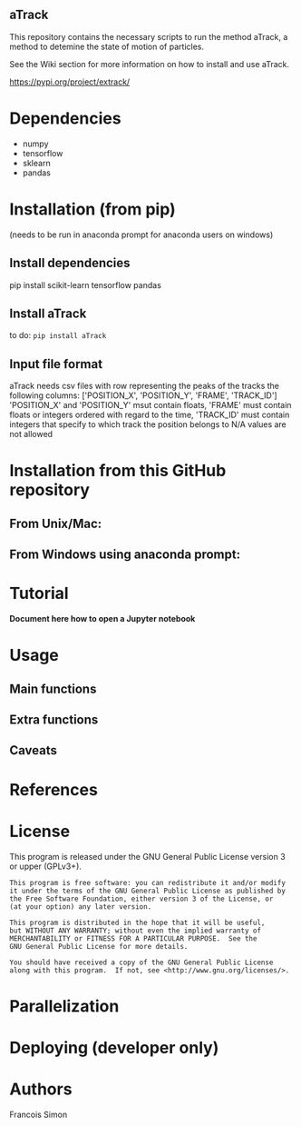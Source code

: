 aTrack
-------

This repository contains the necessary scripts to run the method aTrack, a method to detemine the state of motion of particles.

See the Wiki section for more information on how to install and use aTrack.

https://pypi.org/project/extrack/

# Dependencies

- numpy
- tensorflow
- sklearn
- pandas
  
# Installation (from pip)

(needs to be run in anaconda prompt for anaconda users on windows)

## Install dependencies

pip install scikit-learn tensorflow pandas

## Install aTrack

to do: `pip install aTrack`

## Input file format

aTrack needs csv files with row representing the peaks of the tracks the following columns: ['POSITION_X', 'POSITION_Y', 'FRAME', 'TRACK_ID']
'POSITION_X' and 'POSITION_Y' msut contain floats,
'FRAME' must contain floats or integers ordered with regard to the time,
'TRACK_ID' must contain integers that specify to which track the position belongs to
N/A values are not allowed

# Installation from this GitHub repository

## From Unix/Mac:


## From Windows using anaconda prompt:


# Tutorial


**Document here how to open a Jupyter notebook**

# Usage
## Main functions

## Extra functions



## Caveats

# References

# License
This program is released under the GNU General Public License version 3 or upper (GPLv3+).

    This program is free software: you can redistribute it and/or modify
    it under the terms of the GNU General Public License as published by
    the Free Software Foundation, either version 3 of the License, or
    (at your option) any later version.

    This program is distributed in the hope that it will be useful,
    but WITHOUT ANY WARRANTY; without even the implied warranty of
    MERCHANTABILITY or FITNESS FOR A PARTICULAR PURPOSE.  See the
    GNU General Public License for more details.

    You should have received a copy of the GNU General Public License
    along with this program.  If not, see <http://www.gnu.org/licenses/>.

# Parallelization

# Deploying (developer only)

# Authors
Francois Simon

